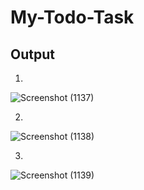 # My-Todo-Task
## Output


1.
![Screenshot (1137)](https://github.com/MohdAsad786/My-Todo-Task/assets/124057774/2315257b-6a4d-4444-9e2e-53ac1976f858)


2.   
![Screenshot (1138)](https://github.com/MohdAsad786/My-Todo-Task/assets/124057774/7c90b52e-aae7-4e1c-8b5a-a45bfda326e7)

3.
![Screenshot (1139)](https://github.com/MohdAsad786/My-Todo-Task/assets/124057774/f5481c82-f523-4aa1-8733-149e0d1e8df7)
